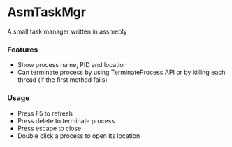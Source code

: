 # AsmTaskMgr
A small task manager written in assmebly

### Features
* Show process name, PID and location
* Can terminate process by using TerminateProcess API or by killing each thread (if the first method fails)

### Usage
* Press F5 to refresh
* Press delete to terminate process
* Press escape to close
* Double click a process to open its location

